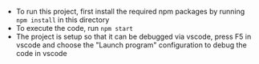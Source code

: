 * To run this project, first install the required npm packages by running `npm install` in this directory
* To execute the code, run `npm start`
* The project is setup so that it can be debugged via vscode, press F5 in vscode and choose the "Launch program" configuration to debug the code in vscode